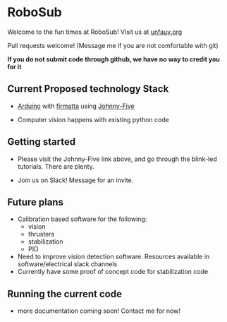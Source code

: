 # RoboSub

Welcome to the fun times at RoboSub! Visit us at [unfauv.org](http://unfauv.org)

Pull requests welcome! (Message me if you are not comfortable with git)

**If you do not submit code through github, we have no way to credit you for it**

## Current Proposed technology Stack

- [Arduino](https://www.arduino.cc/) with [firmatta](https://www.arduino.cc/en/Reference/Firmata) using [Johnny-Five](https://github.com/rwaldron/johnny-five)

- Computer vision happens with existing python code

## Getting started

- Please visit the Johnny-Five link above, and go through the blink-led tutorials. There are plenty.

- Join us on Slack! Message for an invite.

## Future plans

- Calibration based software for the following:
  - vision
  - thrusters
  - stabilization
  - PID
- Need to improve vision detection software. Resources available in software/electrical slack channels
- Currently have some proof of concept code for stabilization code

## Running the current code

- more documentation coming soon! Contact me for now!
